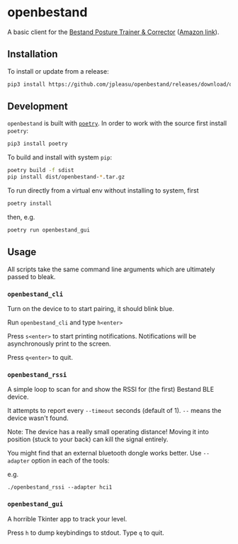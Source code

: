 # openbestand
A basic client for the [Bestand Posture Trainer & Corrector](http://bestand.com/product/Bestand%C2%A0Posture%C2%A0Trainer%C2%A0%26%C2%A0Corrector-151.html) ([Amazon link](https://www.amazon.com/Bestand-Intelligent-Corrector-Strapless-Reminder/dp/B09HGVWYML)).

## Installation

To install or update from a release: 
```bash
pip3 install https://github.com/jpleasu/openbestand/releases/download/openbestand-0.2.0/openbestand-0.2.0.tar.gz
```

## Development

`openbestand` is built with [`poetry`](https://python-poetry.org/). In order to
work with the source first install `poetry`:
```bash
pip3 install poetry
```

To build and install with system `pip`:
```bash
poetry build -f sdist
pip install dist/openbestand-*.tar.gz
```

To run directly from a virtual env without installing to system, first
```bash
poetry install
```
then, e.g.
```bash
poetry run openbestand_gui
```

## Usage

All scripts take the same command line arguments which are ultimately passed to bleak.

### `openbestand_cli`
Turn on the device to to start pairing, it should blink blue.

Run `openbestand_cli` and type `h<enter>`

Press `s<enter>` to start printing notifications.  Notifications will be
asynchronously print to the screen.

Press `q<enter>` to quit.

### `openbestand_rssi`
A simple loop to scan for and show the RSSI for (the first) Bestand BLE device.

It attempts to report every `--timeout` seconds (default of 1).  `--` means the
device wasn't found.

Note: The device has a really small operating distance! Moving it into position
(stuck to your back) can kill the signal entirely.

You might find that an external bluetooth dongle works better.  Use `--adapter`
option in each of the tools:

e.g. 
```
./openbestand_rssi --adapter hci1
```


### `openbestand_gui`
A horrible Tkinter app to track your level.

Press `h` to dump keybindings to stdout.  Type `q` to quit.


